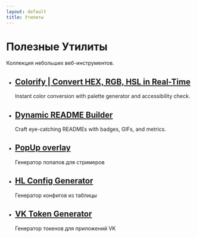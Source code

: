```yaml
---
layout: default
title: Утилиты
---
```

<h1>Полезные Утилиты</h1>
<p>Коллекция небольших веб-инструментов.</p>

<ul class="item-list">
    <li>
        <h2><a href="./colorify/">Colorify | Convert HEX, RGB, HSL in Real-Time</a></h2>
        <p>Instant color conversion with palette generator and accessibility check.</p>
    </li>
    <li>
        <h2><a href="./readme-builder/">Dynamic README Builder</a></h2>
        <p>Craft eye-catching READMEs with badges, GIFs, and metrics.</p>
    </li>
    <li>
        <h2><a href="./stream-popup/">PopUp overlay</a></h2>
        <p>Генератор попапов для стримеров</p>
    </li>
    <li>
        <h2><a href="./HL/">HL Config Generator</a></h2>
        <p>Генератор конфигов из таблицы</p>
    </li>
    <li>
        <h2><a href="./vkhost/">VK Token Generator</a></h2>
        <p>Генератор токенов для приложений VK</p>
    </li>
    <!-- Добавь сюда ссылки на другие утилиты -->
</ul>